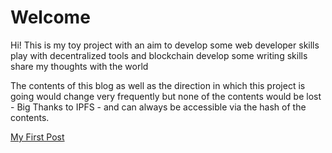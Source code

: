 # Welcome

Hi! This is my toy project with an aim to
  develop some web developer skills
  play with decentralized tools and blockchain
  develop some writing skills
  share my thoughts with the world

The contents of this blog as well as the direction in which this project is going would change very frequently but none of the contents would be lost - Big Thanks to IPFS - and can always be accessible via the hash of the contents.

[My First Post](http://localhost:8080/ipns/blog.shivgupt.com/FirstPost.html)
